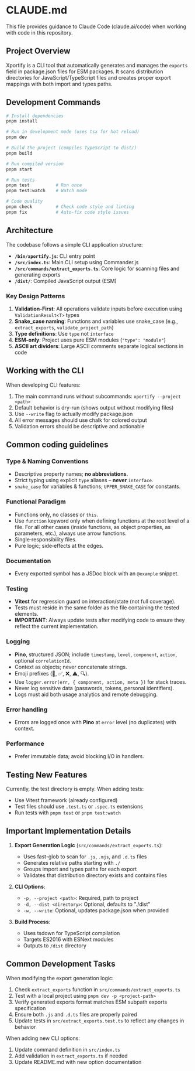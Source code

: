 # CLAUDE.md

This file provides guidance to Claude Code (claude.ai/code) when working with code in this repository.

## Project Overview

Xportify is a CLI tool that automatically generates and manages the `exports` field in package.json files for ESM packages. It scans distribution directories for JavaScript/TypeScript files and creates proper export mappings with both import and types paths.

## Development Commands

```bash
# Install dependencies
pnpm install

# Run in development mode (uses tsx for hot reload)
pnpm dev

# Build the project (compiles TypeScript to dist/)
pnpm build

# Run compiled version
pnpm start

# Run tests
pnpm test          # Run once
pnpm test:watch    # Watch mode

# Code quality
pnpm check         # Check code style and linting
pnpm fix           # Auto-fix code style issues
```

## Architecture

The codebase follows a simple CLI application structure:

- **`/bin/xportify.js`**: CLI entry point
- **`/src/index.ts`**: Main CLI setup using Commander.js
- **`/src/commands/extract_exports.ts`**: Core logic for scanning files and generating exports
- **`/dist/`**: Compiled JavaScript output (ESM)

### Key Design Patterns

1. **Validation-First**: All operations validate inputs before execution using `ValidationResult<T>` types
2. **Snake_case naming**: Functions and variables use snake_case (e.g., `extract_exports`, `validate_project_path`)
3. **Type definitions**: Use `type` not `interface`
4. **ESM-only**: Project uses pure ESM modules (`"type": "module"`)
5. **ASCII art dividers**: Large ASCII comments separate logical sections in code

## Working with the CLI

When developing CLI features:

1. The main command runs without subcommands: `xportify --project <path>`
2. Default behavior is dry-run (shows output without modifying files)
3. Use `--write` flag to actually modify package.json
4. All error messages should use chalk for colored output
5. Validation errors should be descriptive and actionable

## Common coding guidelines

### Type & Naming Conventions

- Descriptive property names; **no abbreviations**.
- Strict typing using explicit `type` aliases – **never** `interface`.
- `snake_case` for variables & functions; `UPPER_SNAKE_CASE` for constants.

### Functional Paradigm

- Functions only, no classes or `this`.
- Use `function` keyword only when defining functions at the root level of a file. For all other cases (inside functions, as object properties, as parameters, etc.), always use arrow functions.
- Single‑responsibility files.
- Pure logic; side‑effects at the edges.

### Documentation

- Every exported symbol has a JSDoc block with an `@example` snippet.

### Testing

- **Vitest** for regression guard on interaction/state (not full coverage).
- Tests must reside in the same folder as the file containing the tested elements.
- **IMPORTANT**: Always update tests after modifying code to ensure they reflect the current implementation.

### Logging

- **Pino**, structured JSON; include `timestamp`, `level`, `component`,
  `action`, optional `correlationId`.
- Context as objects; never concatenate strings.
- Emoji prefixes (📝, ✅, ❌, ⚠️, 🔍).
- Use `logger.error(err, { component, action, meta })` for stack traces.
- Never log sensitive data (passwords, tokens, personal identifiers).
- Logs must aid both usage analytics and remote debugging.

### Error handling

- Errors are logged once with **Pino** at `error` level (no duplicates) with context.

### Performance

- Prefer immutable data; avoid blocking I/O in handlers.

## Testing New Features

Currently, the test directory is empty. When adding tests:
- Use Vitest framework (already configured)
- Test files should use `.test.ts` or `.spec.ts` extensions
- Run tests with `pnpm test` or `pnpm test:watch`

## Important Implementation Details

1. **Export Generation Logic** (`src/commands/extract_exports.ts`):
   - Uses fast-glob to scan for `.js`, `.mjs`, and `.d.ts` files
   - Generates relative paths starting with `./`
   - Groups import and types paths for each export
   - Validates that distribution directory exists and contains files

2. **CLI Options**:
   - `-p, --project <path>`: Required, path to project
   - `-d, --dist <directory>`: Optional, defaults to "./dist"
   - `-w, --write`: Optional, updates package.json when provided

3. **Build Process**:
   - Uses tsdown for TypeScript compilation
   - Targets ES2016 with ESNext modules
   - Outputs to `/dist` directory

## Common Development Tasks

When modifying the export generation logic:
1. Check `extract_exports` function in `src/commands/extract_exports.ts`
2. Test with a local project using `pnpm dev -p <project-path>`
3. Verify generated exports format matches ESM subpath exports specification
4. Ensure both `.js` and `.d.ts` files are properly paired
5. Update tests in `src/extract_exports.test.ts` to reflect any changes in behavior

When adding new CLI options:
1. Update command definition in `src/index.ts`
2. Add validation in `extract_exports.ts` if needed
3. Update README.md with new option documentation